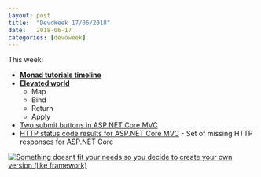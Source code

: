 ```yaml
---
layout: post
title:  "DevoWeek 17/06/2018"
date:   2018-06-17
categories: [devoweek]
---
```


This week:

* **[Monad tutorials timeline](https://wiki.haskell.org/Monad_tutorials_timeline)**
* **[Elevated world](https://fsharpforfunandprofit.com/posts/elevated-world/)**
  * Map
  * Bind
  * Return
  * Apply
* [Two submit buttons in ASP.NET Core MVC](https://stackoverflow.com/a/36557172/864968)
* [HTTP status code results for ASP.NET Core MVC](https://github.com/ivaylokenov/AspNetCore.Mvc.HttpActionResults) - Set of missing HTTP responses for ASP.NET Core
                            
[![Something doesnt fit your needs so you decide to create your own version (like framework)](https://imgs.xkcd.com/comics/standards.png)](https://xkcd.com/927/)
